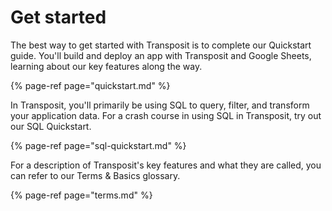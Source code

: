 # Get started

The best way to get started with Transposit is to complete our Quickstart guide. You'll build and deploy an app with Transposit and Google Sheets, learning about our key features along the way. 

{% page-ref page="quickstart.md" %}

In Transposit, you'll primarily be using SQL to query, filter, and transform your application data. For a crash course in using SQL in Transposit, try out our SQL Quickstart. 

{% page-ref page="sql-quickstart.md" %}

For a description of Transposit's key features and what they are called, you can refer to our Terms & Basics glossary. 

{% page-ref page="terms.md" %}

